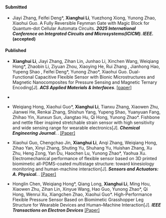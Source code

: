 #### Submitted


- Jiayi Zhang, Feifei Deng*, <strong>Xianghui Li</strong>, Yuezhong Xiong, Yunong Zhao, Xiaohui Guo. A Fully Reversible Feynman Gate with Magic Block for Quantum-dot Cellular Automata Circuits. ***2025 International Conference on Integrated Circuits and Microsystems(ICICM). IEEE.*** **(accepted)**

#### Published
- <strong>Xianghui Li</strong>, Jiayi Zhang, Zihan Lin, Junhao Li, Xinchen Wang, Weiqiang Hong*, Zhaobin Li, Ziyuan Zhou, Xiaoying He, Rui Zhang , Jianhong Hao, Yupeng Shao , Feifei Deng*, Yunong Zhao*, Xiaohui Guo. Dual-Functional Capacitive Flexible Sensor with Bionic Microstructures and Magnetic Nanocomposites for Pressure Sensing and Magnetic Ternary Encoding[J]. ***ACS Applied Materials & Interfaces***. [[paper]](https://pubs.acs.org/doi/abs/10.1021/acsami.5c15896)
- 
- Weiqiang Hong, Xiaohui Guo*,  <strong>Xianghui Li</strong>, Tianxu Zhang, Xiaowen Zhu, Jianwei He, Renkai Zhang, Shishun Yang, Yupeng Shao, Yuanyuan Fang, Zhihao Yin, Xunxun Sun, Jiangtao Hu, Qi Hong, Yunong Zhao*. Fishbone and nettle fiber inspired stretchable strain sensor with high sensitivity and wide sensing range for wearable electronics[J]. <strong> ***Chemical Engineering Journal***. </strong>. [[Paper]](https://www.sciencedirect.com/science/article/abs/pii/S1385894724037689)

- Xiaohui Guo, Chengchao Jin, <strong>Xianghui Li</strong>, Anqi Zhang, Weiqiang Hong, Zihao Yan, Xinyi Zhang, Shuting Yu, Shuhang Yu, Huishan Zhang, Xu Zhu, Heng Zong, Yan Du, Haochen Lu, Yunong Zhao*, Yaohua Xu. Electromechanical performance of flexible sensor based on 3D printed biomimetic all-PDMS-coated multistage structure: toward kinesiology monitoring and human-machine interaction[J].<strong> ***Sensors and Actuators: A. Physical***. </strong>. [[Paper]](https://www.sciencedirect.com/science/article/pii/S0924424724001869)

- Honglin Chen, Weiqiang Hong*, Qiang Long, **Xianghui Li**, Ming Hou, Xiaowen Zhu, Zihan Lin, Xinyue Wang, Hao Guo, Yunong Zhao*, Qi Hong, Wenrui Xu, Xiangchen Zhao, Xiaohui Guo*. High-Performance Flexible Pressure Sensor Based on Biomimetic Grasshopper Leg Structure for Wearable Devices and Human–Machine Interaction[J]. ***IEEE Transactions on Electron Devices*** [[Paper]](https://ieeexplore.ieee.org/document/10852558)